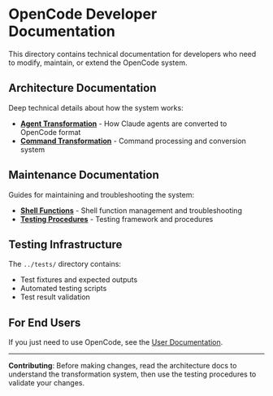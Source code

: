 # OpenCode Developer Documentation

This directory contains technical documentation for developers who need to modify, maintain, or extend the OpenCode system.

## Architecture Documentation

Deep technical details about how the system works:

- **[Agent Transformation](architecture/agent-transformation.md)** - How Claude agents are converted to OpenCode format
- **[Command Transformation](architecture/command-transformation.md)** - Command processing and conversion system

## Maintenance Documentation  

Guides for maintaining and troubleshooting the system:

- **[Shell Functions](maintenance/shell-functions.md)** - Shell function management and troubleshooting
- **[Testing Procedures](maintenance/testing.md)** - Testing framework and procedures

## Testing Infrastructure

The `../tests/` directory contains:
- Test fixtures and expected outputs
- Automated testing scripts
- Test result validation

## For End Users

If you just need to use OpenCode, see the [User Documentation](../docs/README.md).

---

**Contributing**: Before making changes, read the architecture docs to understand the transformation system, then use the testing procedures to validate your changes.